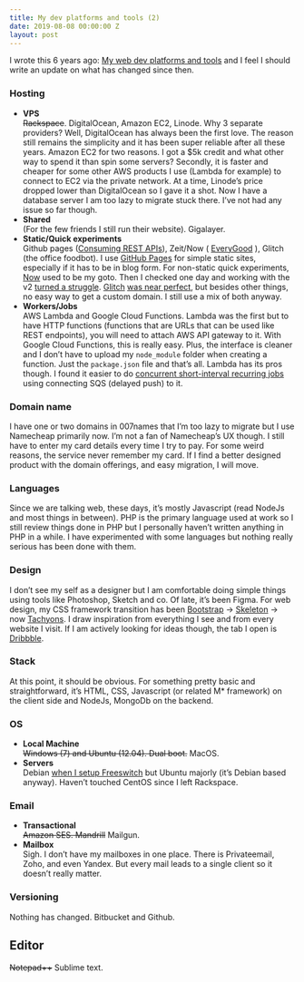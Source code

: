 ```yaml
---
title: My dev platforms and tools (2)
date: 2019-08-08 00:00:00 Z
layout: post
---
```


I wrote this 6 years ago: [My web dev platforms and tools](http://obem.be/2013/10/04/my-web-dev-platforms-and-tools.html) and I feel I should write an update on what has changed since then.

### Hosting
- **VPS**   
~~Rackspace~~. DigitalOcean, Amazon EC2, Linode. Why 3 separate providers?  Well, DigitalOcean has always been the first love. The reason still remains the simplicity and it has been super reliable after all these years.
Amazon EC2 for two reasons. I got a $5k credit and what other way to spend it than spin some servers? Secondly, it is faster and cheaper for some other AWS products I use (Lambda for example) to connect to EC2 via the private network.
At a time, Linode’s price dropped lower than DigitalOcean so I gave it a shot. Now I have a database server I am too lazy to migrate stuck there. I’ve not had any issue so far though. 
- **Shared**   
(For the few friends I still run their website). Gigalayer.
- **Static/Quick experiments**   
Github pages ([Consuming REST APIs](http://consumingrestapis.github.io)), Zeit/Now ( [EveryGood](https://everygood.co/) ), Glitch (the office foodbot).
I use [GitHub Pages](https://pages.github.com/) for simple static sites, especially if it has to be in blog form. For non-static quick experiments, [Now](https://zeit.co/now) used to be my goto. Then I checked one day and working with the v2 [turned a struggle](https://twitter.com/kehers/status/1125242812507860992). [Glitch](http://glitch.me/) [was near perfect](https://twitter.com/kehers/status/1125242814340706305), but besides other things, no easy way to get a custom domain. I still use a mix of both anyway.
- **Workers/Jobs**   
AWS Lambda and Google Cloud Functions. Lambda was the first but to have HTTP functions (functions that are URLs that can be used like REST endpoints), you will need to attach AWS API gateway to it. With Google Cloud Functions, this is really easy. Plus, the interface is cleaner and I don’t have to upload my `node_module` folder when creating a function. Just the `package.json` file and  that’s all. 
Lambda has its pros though. I found it easier to do [concurrent short-interval recurring jobs](https://twitter.com/kehers/status/1120576212282351616) using connecting SQS (delayed push) to it.

### Domain name
I have one or two domains in 007names that I’m too lazy to migrate but I use Namecheap primarily now. I’m not a fan of Namecheap’s UX though. I still have to enter my card details every time I try to pay. For some weird reasons, the service never remember my card. If I find a better designed product with the domain offerings, and easy migration, I will move.

### Languages
Since we are talking web, these days, it’s mostly Javascript (read NodeJs and most things in between). PHP is the primary language used at work so I still review things done in PHP but I personally haven’t written anything in PHP in a while. I have experimented with some languages but nothing really serious has been done with them.

### Design
I don’t see my self as a designer but I am comfortable doing simple things using tools like Photoshop, Sketch and co. Of late, it’s been Figma.
For web design, my CSS framework transition has been [Bootstrap](https://getbootstrap.com/) -> [Skeleton](http://getskeleton.com) -> now [Tachyons](https://tachyons.io).
I draw inspiration from everything I see and from every website I visit. If I am actively looking for ideas though, the tab I open is [Dribbble](https://dribbble.com). 

### Stack
At this point, it should be obvious. For something pretty basic and straightforward, it’s HTML, CSS, Javascript (or related M* framework) on the client side and NodeJs, MongoDb on the backend. 

### OS
- **Local Machine**   
~~Windows (7) and Ubuntu (12.04). Dual boot.~~ MacOS. 
- **Servers**   
Debian [when I setup Freeswitch](http://obem.be/2019/04/04/notes-on-freeswitch.html) but Ubuntu majorly (it’s Debian based anyway). Haven’t touched CentOS since I left Rackspace.

### Email 
- **Transactional**   
 ~~Amazon SES. Mandrill~~ Mailgun. 
- **Mailbox**   
Sigh. I don’t have my mailboxes in one place. There is Privateemail, Zoho, and even Yandex. But every mail leads to a single client so it doesn’t really matter. 

### Versioning
Nothing has changed. Bitbucket and Github.

## Editor
~~Notepad++~~ Sublime text.
